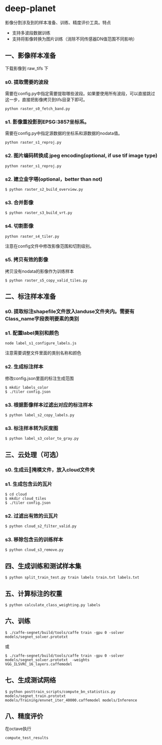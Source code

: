 # deep-planet
影像分割涉及到的样本准备、训练、精度评价工具。特点
* 支持多波段数据训练
* 支持将影像转换为图片训练（消除不同传感器DN值范围不同影响）


## 一、影像样本准备
下载影像到 raw_tifs 下
### s0. 提取需要的波段
需要在config.py中指定需要提取哪些波段。如果要使用所有波段，可以直接跳过这一步，直接把影像拷贝到tifs目录下即可。
```
python raster_s0_fetch_band.py
```

### s1. 影像重投影到EPSG:3857坐标系。
需要在config.py中指定源数据的坐标系和源数据的nodata值。
```
python raster_s1_reproj.py
```

### s2. 图片编码转换成 jpeg encoding(optional, if use tif image type)
```
python raster_s1_reproj.py
```

### s2. 建立金字塔(optional，better than not)
```
$ python raster_s2_build_overview.py
```

### s3. 合并影像
```
$ python raster_s3_build_vrt.py
```

### s4. 切割影像
``` 
python raster_s4_tiler.py
```
注意在config文件中修改影像范围和切割级别。

### s5. 拷贝有效的影像
拷贝没有nodata的影像作为训练样本
```
$ python raster_s5_copy_valid_tiles.py
```

## 二、标注样本准备
### s0. 提取标注shapefile文件放入landuse文件夹内。需要有Class_name字段表明要素的类别

### s1. 配置label类别和颜色
```
node label_s1_configure_labels.js
```
注意需要调整文件里面的类别名称和颜色

### s2. 生成标注样本
修改config.json里面的标注生成范围
```
$ mkdir labels_color
$ ./tiler config.json
```

### s3. 根据影像样本过滤出对应的标注样本
```
$ python label_s2_copy_labels.py
```


### s3. 标注样本转为灰度图
```
$ python label_s3_color_to_gray.py
```

## 三、云处理（可选）
### s0. 生成云掩模文件，放入cloud文件夹
### s1. 生成包含云的瓦片
```
$ cd cloud
$ mkdir cloud_tiles
$ ./tiler config.json
```
### s2. 过滤出有效的云瓦片
```bash
$ python cloud_s2_filter_valid.py
```

### s3. 移除包含云的训练样本
```
$ python cloud_s3_remove.py
```

## 四、生成训练和测试样本集
```
$ python split_train_test.py train labels train.txt labels.txt
```

## 五、计算标注的权重
```
$ python calculate_class_weighting.py labels
```

## 六、训练
```
$ ./caffe-segnet/build/tools/caffe train -gpu 0 -solver models/segnet_solver.prototxt
```
或
```
$ ./caffe-segnet/build/tools/caffe train -gpu 0 -solver models/segnet_solver.prototxt  -weights VGG_ILSVRC_16_layers.caffemodel
```

## 七、生成测试网络
```
$ python posttrain_scripts/compute_bn_statistics.py models/segnet_train.prototxt models/Training/envnet_iter_40000.caffemodel models/Inference
```

## 八、精度评价
在octave执行
```
compute_test_results
```